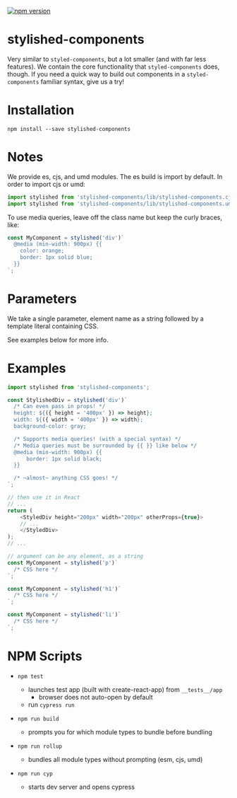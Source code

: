 [![npm version](https://badge.fury.io/js/stylished-components.svg)](https://badge.fury.io/js/stylished-components)

# stylished-components

Very similar to `styled-components`, but a lot smaller (and with far less features). We contain the core functionality that `styled-components` does, though. If you need a quick way to build out components in a `styled-components` familiar syntax, give us a try!

# Installation

```
npm install --save stylished-components
```

# Notes

We provide es, cjs, and umd modules.  The es build is import by default. In order to import cjs or umd:

```javascript
import stylished from 'stylished-components/lib/stylished-components.cjs.js'; // cjs
import stylished from 'stylished-components/lib/stylished-components.umd.js'; // umd
```

To use media queries, leave off the class name but keep the curly braces, like:

```javascript
const MyComponent = stylished('div')`
  @media (min-width: 900px) {{
    color: orange;
    border: 1px solid blue;
  }}
`;
```

# Parameters

We take a single parameter, element name as a string followed by a template literal containing CSS.

See examples below for more info.

# Examples

```javascript
import stylished from 'stylished-components';

const StylishedDiv = stylished('div')`
  /* Can even pass in props! */
  height: ${({ height = '400px' }) => height};
  width: ${({ width = '400px' }) => width};
  background-color: gray;

  /* Supports media queries! (with a special syntax) */
  /* Media queries must be surrounded by {{ }} like below */
  @media (min-width: 900px) {{
      border: 1px solid black;
  }}

  /* ~almost~ anything CSS goes! */
`;

// then use it in React
// ...
return (
    <StyledDiv height="200px" width="200px" otherProps={true}>
    // ...
    </StyledDiv>
);
// ...
```

```javascript
// argument can be any element, as a string
const MyComponent = stylished('p')`
  /* CSS here */
`;

const MyComponent = stylished('h1')`
  /* CSS here */
`;

const MyComponent = stylished('li')`
  /* CSS here */
`;
```

# NPM Scripts

 - `npm test`
   - launches test app (built with create-react-app) from `__tests__/app`
     - browser does not auto-open by default
   - run `cypress run`

 - `npm run build`
   - prompts you for which module types to bundle before bundling

 - `npm run rollup`
   - bundles all module types without prompting (esm, cjs, umd)

 - `npm run cyp`
   - starts dev server and opens cypress
